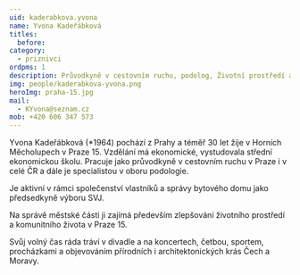 ```yaml
---
uid: kaderabkova.yvona
name: Yvona Kadeřábková
titles:
  before:
category:
  - priznivci
ordpms: 1
description: Průvodkyně v cestovním ruchu, podolog, Životní prostředí a komunitní život, Horní Měcholupy
img: people/kaderabkova-yvona.png
heroImg: praha-15.jpg
mail:
  - KYvona@seznam.cz
mob: +420 606 347 573
---
```


Yvona Kadeřábková (*1964) pochází z Prahy a téměř 30 let žije v Horních Měcholupech v Praze 15. Vzdělání má ekonomické, vystudovala střední ekonomickou školu. Pracuje jako průvodkyně v cestovním ruchu v Praze i v celé ČR a dále je specialistou v oboru podologie.
 
Je aktivní v rámci společenství vlastníků a správy bytového domu jako předsedkyně výboru SVJ.
 
Na správě městské části ji zajímá především zlepšování životního prostředí a komunitního života v Praze 15.
 
Svůj volný čas ráda tráví v divadle a na koncertech, četbou, sportem, procházkami a objevováním přírodních i architektonických krás Čech a Moravy.
